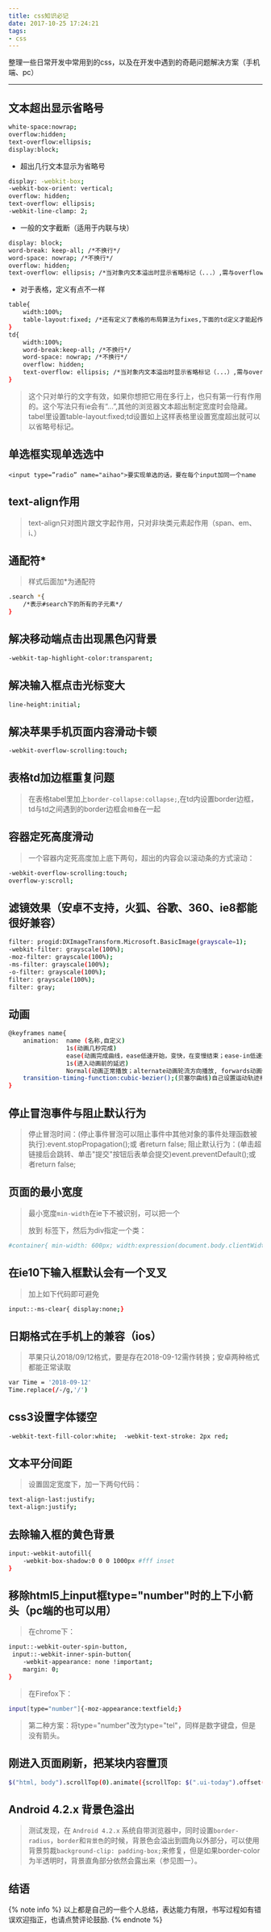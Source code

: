 ```yaml
---
title: css知识必记
date: 2017-10-25 17:24:21
tags:
- css
---
```


整理一些日常开发中常用到的css，以及在开发中遇到的奇葩问题解决方案（手机端、pc）

---

<!-- more -->

## 文本超出显示省略号

```bash
white-space:nowrap;
overflow:hidden;
text-overflow:ellipsis;
display:block;
```

+ 超出几行文本显示为省略号
```bash
display: -webkit-box;
-webkit-box-orient: vertical;
overflow: hidden;
text-overflow: ellipsis;
-webkit-line-clamp: 2;
```
+ 一般的文字截断（适用于内联与块）
```bash
display: block;
word-break: keep-all; /*不换行*/
word-space: nowrap; /*不换行*/
overflow: hidden;
text-overflow: ellipsis; /*当对象内文本溢出时显示省略标记（...）,需与overflow:hidden;一起使用*/
```
+ 对于表格，定义有点不一样
```bash
table{
    width:100%;
    table-layout:fixed; /*还有定义了表格的布局算法为fixes,下面的td定义才能起作用*/
}
td{
    width:100%;
    word-break:keep-all; /*不换行*/
    word-space: nowrap; /*不换行*/
    overflow: hidden;
    text-overflow: ellipsis; /*当对象内文本溢出时显示省略标记（...）,需与overflow:hidden;一起使用*/
}
```
>这个只对单行的文字有效，如果你想把它用在多行上，也只有第一行有作用的。这个写法只有ie会有“...”,其他的浏览器文本超出制定宽度时会隐藏。tabel里设置table-layout:fixed;td设置如上这样表格里设置宽度超出就可以以省略号标记。

## 单选框实现单选选中
```
<input type=”radio” name="aihao">要实现单选的话，要在每个input加同一个name
```
## text-align作用
>text-align只对图片跟文字起作用，只对非块类元素起作用（span、em、i、）
## 通配符*
>样式后面加*为通配符
```bash
.search *{
    /*表示#search下的所有的子元素*/
}
```
## 解决移动端点击出现黑色闪背景
```bash
-webkit-tap-highlight-color:transparent;
```
## 解决输入框点击光标变大
```bash
line-height:initial;
```
## 解决苹果手机页面内容滑动卡顿
```bash
-webkit-overflow-scrolling:touch;
```
## 表格td加边框重复问题
>在表格tabel里加上`border-collapse:collapse;`,在td内设置border边框，td与td之间遇到的border边框会`相叠`在一起
## 容器定死高度滑动
>一个容器内定死高度加上底下两句，超出的内容会以滚动条的方式滚动：
```bash
-webkit-overflow-scrolling:touch;
overflow-y:scroll;
```
## 滤镜效果（安卓不支持，火狐、谷歌、360、ie8都能很好兼容）
```bash
filter: progid:DXImageTransform.Microsoft.BasicImage(grayscale=1);
-webkit-filter: grayscale(100%);
-moz-filter: grayscale(100%);
-ms-filter: grayscale(100%);
-o-filter: grayscale(100%);
filter: grayscale(100%);
filter: gray;
```
## 动画
```bash
@keyframes name{
    animation:  name (名称,自定义)
                1s(动画几秒完成)
                ease(动画完成曲线，ease低速开始，变快，在变慢结束；ease-in低速开始；ease-out低速结束；ease-in-out低速开始跟结束；linear重头到尾速度都是一样.);
                1s(进入动画前的延迟)
                Normal(动画正常播放；alternate动画轮流方向播放, forwards动画停在最后一帧，infinite永久循环)
    transition-timing-function:cubic-bezier();(贝塞尔曲线)自己设置运动轨迹相当于ease  ease-in  ease-in-out
}
```
## 停止冒泡事件与阻止默认行为
>停止冒泡时间：(停止事件冒泡可以阻止事件中其他对象的事件处理函数被执行):event.stopPropagation();或 者return false;
>阻止默认行为：(单击超链接后会跳转、单击"提交"按钮后表单会提交)event.preventDefault();或者return false;
## 页面的最小宽度
>最小宽度`min-width`在ie下不被识别，可以把一个<div> 放到 <body> 标签下，然后为div指定一个类：
```bash
#container{ min-width: 600px; width:expression(document.body.clientWidth < 600? "600px": "auto" );}
```
## 在ie10下输入框默认会有一个叉叉
>加上如下代码即可避免
```bash
input::-ms-clear{ display:none;}
```
## 日期格式在手机上的兼容（ios）
>苹果只认2018/09/12格式，要是存在2018-09-12需作转换；安卓两种格式都能正常读取
```bash
var Time = '2018-09-12'
Time.replace(/-/g,'/')
```
## css3设置字体镂空
```bash
-webkit-text-fill-color:white;  -webkit-text-stroke: 2px red;
```
## 文本平分间距
>设置固定宽度下，加一下两句代码：
```bash
text-align-last:justify;
text-align:justify;
```
## 去除输入框的黄色背景
```bash
input:-webkit-autofill{
    -webkit-box-shadow:0 0 0 1000px #fff inset
}
```
## 移除html5上input框type="number"时的上下小箭头（pc端的也可以用）
>在chrome下：
```bash
input::-webkit-outer-spin-button,
 input::-webkit-inner-spin-button{
    -webkit-appearance: none !important;
    margin: 0;
}
```
>在Firefox下：
```bash
input[type="number"]{-moz-appearance:textfield;}
```
>第二种方案：将type="number"改为type="tel"，同样是数字键盘，但是没有箭头。
## 刚进入页面刷新，把某块内容置顶
```bash
$("html, body").scrollTop(0).animate({scrollTop: $(".ui-today").offset().top});
```
## Android 4.2.x 背景色溢出
>测试发现，在 `Android 4.2.x` 系统自带浏览器中，同时设置`border-radius`，`border`和`背景色`的时候，背景色会溢出到圆角以外部分，可以使用背景剪裁`background-clip: padding-box;`来修复，但是如果border-color为半透明时，背景直角部分依然会露出来（参见图一）。
## 结语

{% note info %}
以上都是自己的一些个人总结，表达能力有限，书写过程如有错误欢迎指正，也请点赞评论鼓励.
{% endnote %}
